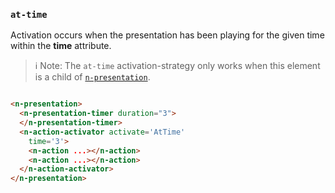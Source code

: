 ### `at-time`

Activation occurs when the presentation has been playing for the given time within the **time** attribute.

> ℹ️ Note: The `at-time` activation-strategy only works when this element is a child of  [`n-presentation`](/components/n-presentation).

```html

<n-presentation>
  <n-presentation-timer duration="3">
  </n-presentation-timer>
  <n-action-activator activate='AtTime' 
    time='3'>
    <n-action ...></n-action>
    <n-action ...></n-action>
  </n-action-activator>
</n-presentation>
```

